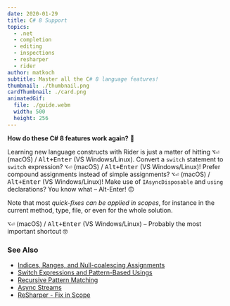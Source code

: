 ```yaml
---
date: 2020-01-29
title: C# 8 Support
topics:
  - .net
  - completion
  - editing
  - inspections
  - resharper
  - rider
author: matkoch
subtitle: Master all the C# 8 language features!
thumbnail: ./thumbnail.png
cardThumbnail: ./card.png
animatedGif:
  file: ./guide.webm
  width: 500
  height: 256
---
```


**How do these C# 8 features work again?** 🤔

Learning new language constructs with Rider is just a matter of hitting <kbd>⌥⏎</kbd> (macOS) / <kbd>Alt+Enter</kbd> (VS Windows/Linux). Convert a `switch` statement to `switch` expression? <kbd>⌥⏎</kbd> (macOS) / <kbd>Alt+Enter</kbd> (VS Windows/Linux)! Prefer compound assignments instead of simple assignments? <kbd>⌥⏎</kbd> (macOS) / <kbd>Alt+Enter</kbd> (VS Windows/Linux)! Make use of `IAsyncDisposable` and `using` declarations? You know what – Alt-Enter! 🙃

Note that most _quick-fixes can be applied in scopes_, for instance in the current method, type, file, or even for the whole solution.

<kbd>⌥⏎</kbd> (macOS) / <kbd>Alt+Enter</kbd> (VS Windows/Linux) – Probably the most important shortcut 🤓

### See Also

- [Indices, Ranges, and Null-coalescing Assignments](https://blog.jetbrains.com/dotnet/2019/04/24/indices-ranges-null-coalescing-assignments-look-new-language-features-c-8/)
- [Switch Expressions and Pattern-Based Usings](https://blog.jetbrains.com/dotnet/2019/05/14/switch-expressions-pattern-based-usings-look-new-language-features-c-8/)
- [Recursive Pattern Matching](https://blog.jetbrains.com/dotnet/2019/07/09/recursive-pattern-matching-look-new-language-features-c-8/)
- [Async Streams](https://blog.jetbrains.com/dotnet/2019/09/16/async-streams-look-new-language-features-c-8/)
- [ReSharper - Fix in Scope](https://www.jetbrains.com/help/resharper/Code_Analysis__Fix_in_Scope.html#)

